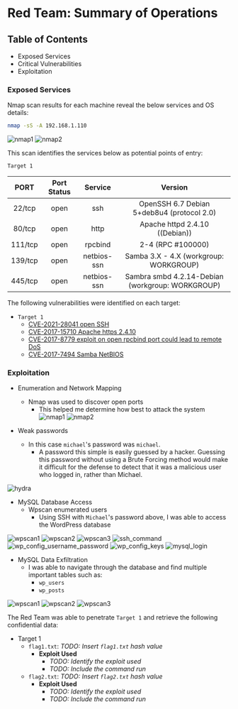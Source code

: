 # Red Team: Summary of Operations

## Table of Contents
- Exposed Services
- Critical Vulnerabilities
- Exploitation

### Exposed Services

Nmap scan results for each machine reveal the below services and OS details:

```bash
nmap -sS -A 192.168.1.110
```
![nmap1](../images/nmap1.JPG)
![nmap2](../images/nmap2.JPG)


This scan identifies the services below as potential points of entry:

`Target 1`

| **PORT** | **Port Status** | **Service** |                    **Version**                   |
|:--------:|:---------------:|:-----------:|:------------------------------------------------:|
| 22/tcp   | open            | ssh         | OpenSSH 6.7 Debian 5+deb8u4 (protocol 2.0)       |
| 80/tcp   | open            | http        | Apache httpd 2.4.10 ((Debian))                   |
| 111/tcp  | open            | rpcbind     | 2-4 (RPC #100000)                                |
| 139/tcp  | open            | netbios-ssn | Samba 3.X - 4.X (workgroup: WORKGROUP)           |
| 445/tcp  | open            | netbios-ssn | Sambra smbd 4.2.14-Debian (workgroup: WORKGROUP) |

The following vulnerabilities were identified on each target:
- `Target 1`
  - [CVE-2021-28041 open SSH](https://nvd.nist.gov/vuln/detail/CVE-2021-28041)
  - [CVE-2017-15710 Apache https 2.4.10](https://nvd.nist.gov/vuln/detail/CVE-2017-15710)
  - [CVE-2017-8779 exploit on open rpcbind port could lead to remote DoS](https://nvd.nist.gov/vuln/detail/CVE-2017-8779) 
  - [CVE-2017-7494 Samba NetBIOS](https://nvd.nist.gov/vuln/detail/CVE-2017-7494)

### Exploitation
- Enumeration and Network Mapping
  - Nmap was used to discover open ports
    - This helped me determine how best to attack the system
![nmap1](../images/nmap1.JPG)
![nmap2](../images/nmap2.JPG)

- Weak passwords
  - In this case `michael`'s password was `michael`. 
    - A password this simple is easily guessed by a hacker. Guessing this password without using a Brute Forcing method would make it difficult for the defense to detect that it was a malicious user who logged in, rather than Michael. 

![hydra](../images/hydra_michael.JPG)

- MySQL Database Access
  - Wpscan enumerated users
    - Using SSH with `Michael`'s password above, I was able to access the WordPress database

![wpscan1](../images/wpscan1.JPG)
![wpscan2](../images/wpscan2.JPG)
![wpscan3](../images/wpscan3.JPG)
![ssh_command](../images/ssh_command.JPG)
![wp_config_username_password](../images/wp_config_username_password.JPG)
![wp_config_keys](../images/wp_config_keys.JPG)
![mysql_login](../images/mysql_login.JPG)


- MySQL Data Exfiltration
  - I was able to navigate through the database and find multiple important tables such as:
    - `wp_users`
    - `wp_posts`

![wpscan1](../images/wpscan1.JPG)
![wpscan2](../images/wpscan2.JPG)
![wpscan3](../images/wpscan3.JPG)

The Red Team was able to penetrate `Target 1` and retrieve the following confidential data:
- Target 1
  - `flag1.txt`: _TODO: Insert `flag1.txt` hash value_
    - **Exploit Used**
      - _TODO: Identify the exploit used_
      - _TODO: Include the command run_
  - `flag2.txt`: _TODO: Insert `flag2.txt` hash value_
    - **Exploit Used**
      - _TODO: Identify the exploit used_
      - _TODO: Include the command run_
